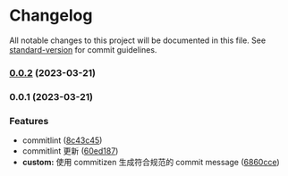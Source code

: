 # Changelog

All notable changes to this project will be documented in this file. See [standard-version](https://github.com/conventional-changelog/standard-version) for commit guidelines.

### [0.0.2](http://git.tarsocial.com/data-api/innovation/chatgptwebv2/compare/v0.0.1...v0.0.2) (2023-03-21)

### 0.0.1 (2023-03-21)

### Features

- commitlint ([8c43c45](http://git.tarsocial.com/data-api/innovation/chatgptwebv2/commit/8c43c45a5058ef10ec1a1c6b87382a88f456f538))
- commitlint 更新 ([60ed187](http://git.tarsocial.com/data-api/innovation/chatgptwebv2/commit/60ed18702e4990c1825f06c866cda68901b521a1))
- **custom:** 使用 commitizen 生成符合规范的 commit message ([6860cce](http://git.tarsocial.com/data-api/innovation/chatgptwebv2/commit/6860cce4371d58587de00305b278aafcf32fc318))

